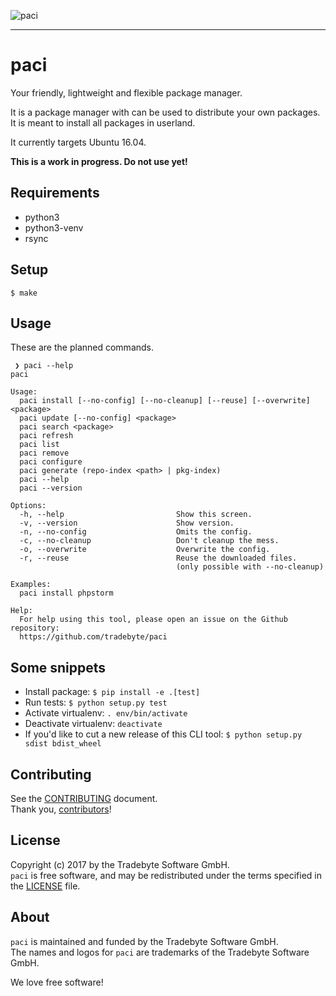 ![paci](https://raw.github.com/tradebyte/paci/master/media/paci-logo.png "Your agents are standing by.Your friendly, lightweight and flexible package manager.")

-----

# paci

Your friendly, lightweight and flexible package manager.

It is a package manager with can be used to distribute your own packages.
It is meant to install all packages in userland.

It currently targets Ubuntu 16.04.

__This is a work in progress. Do not use yet!__

## Requirements

- python3
- python3-venv
- rsync

## Setup

```
$ make
```

## Usage

These are the planned commands.

```
 ❯ paci --help
paci

Usage:
  paci install [--no-config] [--no-cleanup] [--reuse] [--overwrite] <package>
  paci update [--no-config] <package>
  paci search <package>
  paci refresh
  paci list
  paci remove
  paci configure
  paci generate (repo-index <path> | pkg-index)
  paci --help
  paci --version

Options:
  -h, --help                         Show this screen.
  -v, --version                      Show version.
  -n, --no-config                    Omits the config.
  -c, --no-cleanup                   Don't cleanup the mess.
  -o, --overwrite                    Overwrite the config.
  -r, --reuse                        Reuse the downloaded files. 
                                     (only possible with --no-cleanup)

Examples:
  paci install phpstorm

Help:
  For help using this tool, please open an issue on the Github repository:
  https://github.com/tradebyte/paci

```


## Some snippets


- Install package: `$ pip install -e .[test]`
- Run tests: `$ python setup.py test`
- Activate virtualenv: `. env/bin/activate`
- Deactivate virtualenv: `deactivate`
- If you'd like to cut a new release of this CLI tool: `$ python setup.py sdist bdist_wheel`


## Contributing

See the [CONTRIBUTING] document.<br/>
Thank you, [contributors]!

  [CONTRIBUTING]: CONTRIBUTING.md
  [contributors]: https://github.com/tradebyte/paci/graphs/contributors

## License

Copyright (c) 2017 by the Tradebyte Software GmbH.<br/>
`paci` is free software, and may be redistributed under the terms specified in the [LICENSE] file.

  [LICENSE]: /LICENSE

## About

`paci` is maintained and funded by the Tradebyte Software GmbH. <br/>
The names and logos for `paci` are trademarks of the Tradebyte Software GmbH.

We love free software!
